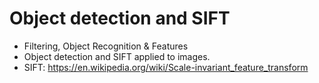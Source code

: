 # Object detection and SIFT
- Filtering, Object Recognition & Features
- Object detection and SIFT applied to images.
- SIFT: https://en.wikipedia.org/wiki/Scale-invariant_feature_transform

